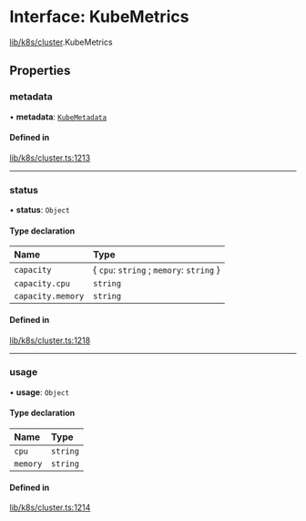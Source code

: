 # Interface: KubeMetrics

[lib/k8s/cluster](../modules/lib_k8s_cluster.md).KubeMetrics

## Properties

### metadata

• **metadata**: [`KubeMetadata`](lib_k8s_cluster.KubeMetadata.md)

#### Defined in

[lib/k8s/cluster.ts:1213](https://github.com/headlamp-k8s/headlamp/blob/65bfc11e/frontend/src/lib/k8s/cluster.ts#L1213)

___

### status

• **status**: `Object`

#### Type declaration

| Name | Type |
| :------ | :------ |
| `capacity` | { `cpu`: `string` ; `memory`: `string`  } |
| `capacity.cpu` | `string` |
| `capacity.memory` | `string` |

#### Defined in

[lib/k8s/cluster.ts:1218](https://github.com/headlamp-k8s/headlamp/blob/65bfc11e/frontend/src/lib/k8s/cluster.ts#L1218)

___

### usage

• **usage**: `Object`

#### Type declaration

| Name | Type |
| :------ | :------ |
| `cpu` | `string` |
| `memory` | `string` |

#### Defined in

[lib/k8s/cluster.ts:1214](https://github.com/headlamp-k8s/headlamp/blob/65bfc11e/frontend/src/lib/k8s/cluster.ts#L1214)
